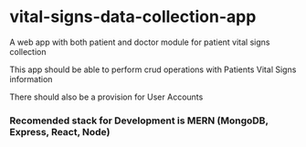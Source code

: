 # vital-signs-data-collection-app
A web app with both patient and doctor module for patient vital signs collection


This app should be able to perform crud operations with Patients Vital Signs information

There should also be a provision for User Accounts 

### Recomended stack for Development is MERN (MongoDB, Express, React, Node)
